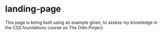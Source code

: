 # landing-page

This page is being built using an example given, to assess my knowledge in the CSS foundations course on The Odin Project. 
